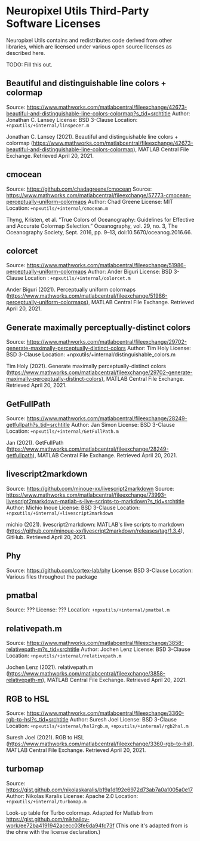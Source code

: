 # Neuropixel Utils Third-Party Software Licenses

Neuropixel Utils contains and redistributes code derived from other libraries, which are licensed under various open source licenses as described here.

TODO: Fill this out.

## Beautiful and distinguishable line colors + colormap

Source: https://www.mathworks.com/matlabcentral/fileexchange/42673-beautiful-and-distinguishable-line-colors-colormap?s_tid=srchtitle
Author: Jonathan C. Lansey
License: BSD 3-Clause
Location: `+npxutils/+internal/linspecer.m`

Jonathan C. Lansey (2021). Beautiful and distinguishable line colors + colormap (https://www.mathworks.com/matlabcentral/fileexchange/42673-beautiful-and-distinguishable-line-colors-colormap), MATLAB Central File Exchange. Retrieved April 20, 2021.

## cmocean

Source: https://github.com/chadagreene/cmocean
Source: https://www.mathworks.com/matlabcentral/fileexchange/57773-cmocean-perceptually-uniform-colormaps
Author: Chad Greene
License: MIT
Location: `+npxutils/+internal/cmocean.m`

Thyng, Kristen, et al. “True Colors of Oceanography: Guidelines for Effective and Accurate Colormap Selection.” Oceanography, vol. 29, no. 3, The Oceanography Society, Sept. 2016, pp. 9–13, doi:10.5670/oceanog.2016.66.

## colorcet

Source: https://www.mathworks.com/matlabcentral/fileexchange/51986-perceptually-uniform-colormaps
Author: Ander Biguri
License: BSD 3-Clause
Location : `+npxutils/+internal/colorcet.m`

Ander Biguri (2021). Perceptually uniform colormaps (https://www.mathworks.com/matlabcentral/fileexchange/51986-perceptually-uniform-colormaps), MATLAB Central File Exchange. Retrieved April 20, 2021. 

## Generate maximally perceptually-distinct colors

Source: https://www.mathworks.com/matlabcentral/fileexchange/29702-generate-maximally-perceptually-distinct-colors
Author: Tim Holy
License: BSD 3-Clause
Location: +npxutils/+internal/distinguishable_colors.m

Tim Holy (2021). Generate maximally perceptually-distinct colors (https://www.mathworks.com/matlabcentral/fileexchange/29702-generate-maximally-perceptually-distinct-colors), MATLAB Central File Exchange. Retrieved April 20, 2021.

## GetFullPath

Source: https://www.mathworks.com/matlabcentral/fileexchange/28249-getfullpath?s_tid=srchtitle
Author: Jan Simon
License: BSD 3-Clause
Location: `+npxutils/+internal/GetFullPath.m`

Jan (2021). GetFullPath (https://www.mathworks.com/matlabcentral/fileexchange/28249-getfullpath), MATLAB Central File Exchange. Retrieved April 20, 2021.

## livescript2markdown

Source: https://github.com/minoue-xx/livescript2markdown
Source: https://www.mathworks.com/matlabcentral/fileexchange/73993-livescript2markdown-matlab-s-live-scripts-to-markdown?s_tid=srchtitle
Author: Michio Inoue
License: BSD 3-Clause
Location: `+npxutils/+internal/+livescript2markdown`

michio (2021). livescript2markdown: MATLAB's live scripts to markdown (https://github.com/minoue-xx/livescript2markdown/releases/tag/1.3.4), GitHub. Retrieved April 20, 2021.

## Phy

Source: https://github.com/cortex-lab/phy
License: BSD 3-Clause
Location: Various files throughout the package

## pmatbal

Source: ???
License: ???
Location: `+npxutils/+internal/pmatbal.m`

## relativepath.m

Source: https://www.mathworks.com/matlabcentral/fileexchange/3858-relativepath-m?s_tid=srchtitle
Author: Jochen Lenz
License: BSD 3-Clause
Location: `+npxutils/+internal/relativepath.m`

Jochen Lenz (2021). relativepath.m (https://www.mathworks.com/matlabcentral/fileexchange/3858-relativepath-m), MATLAB Central File Exchange. Retrieved April 20, 2021.

## RGB to HSL

Source: https://www.mathworks.com/matlabcentral/fileexchange/3360-rgb-to-hsl?s_tid=srchtitle
Author: Suresh Joel
License: BSD 3-Clause
Location: `+npxutils/+internal/hsl2rgb.m`, `+npxutils/+internal/rgb2hsl.m`

Suresh Joel (2021). RGB to HSL (https://www.mathworks.com/matlabcentral/fileexchange/3360-rgb-to-hsl), MATLAB Central File Exchange. Retrieved April 20, 2021.

## turbomap

Source: https://gist.github.com/nikolaskaralis/b19a1d192e6972d73ab7a0a1005a0e17
Author: Nikolas Karalis
License: Apache 2.0
Location: `+npxutils/+internal/turbomap.m`

Look-up table for Turbo colormap.
Adapted for Matlab from <https://gist.github.com/mikhailov-work/ee72ba4191942acecc03fe6da94fc73f>
(This one it's adapted from is the ohne with the license declaration.)
